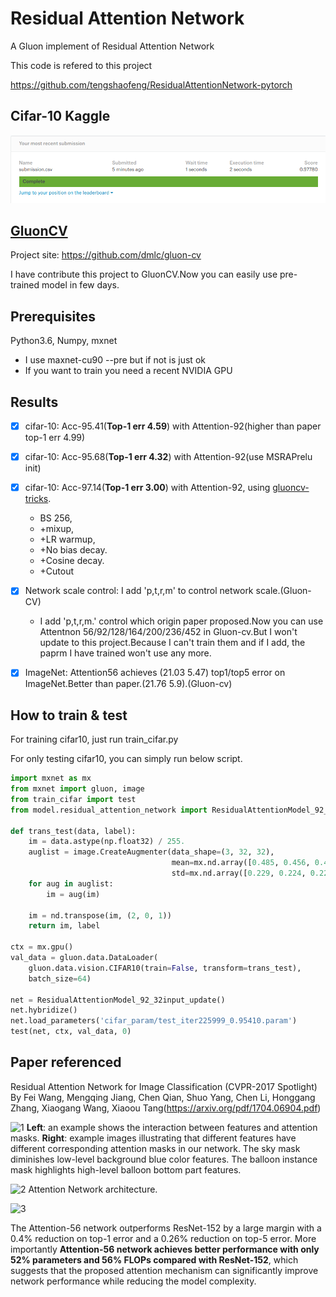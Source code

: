 # Residual Attention Network 

A Gluon implement of Residual Attention Network

This code is refered to this project

https://github.com/tengshaofeng/ResidualAttentionNetwork-pytorch
## Cifar-10 Kaggle
![4](kaggle/0.9778.png)

## [GluonCV](http://gluon-cv.mxnet.io)
Project site: https://github.com/dmlc/gluon-cv

I have contribute this project to GluonCV.Now you can easily use pre-trained model in few days.
## Prerequisites

Python3.6, Numpy, mxnet
- I use maxnet-cu90 --pre but if not is just ok
- If you want to train you need a recent NVIDIA GPU

## Results
- [x] cifar-10: Acc-95.41(**Top-1 err 4.59**) with Attention-92(higher than paper top-1 err 4.99)
- [x] cifar-10: Acc-95.68(**Top-1 err 4.32**) with Attention-92(use MSRAPrelu init)
- [x] cifar-10: Acc-97.14(**Top-1 err 3.00**) with Attention-92, using [gluoncv-tricks](https://arxiv.org/pdf/1812.01187.pdf).
    - BS 256,
    - +mixup,
    - +LR warmup,
    - +No bias decay.
    - +Cosine decay.
    - +Cutout
- [x] Network scale control: I add 'p,t,r,m' to control network scale.(Gluon-CV)
    - I add 'p,t,r,m.' control which origin paper proposed.Now you can use Attentnon 56/92/128/164/200/236/452 in Gluon-cv.But I
    won't update to this project.Because I can't train them and  if I add, the paprm I have trained won't use any more.
- [x] ImageNet: Attention56 achieves (21.03 5.47) top1/top5 error on ImageNet.Better than paper.(21.76 5.9).(Gluon-cv)


## How to train & test
For training cifar10, just run train_cifar.py

For only testing cifar10, you can simply run below script.
```python
import mxnet as mx
from mxnet import gluon, image
from train_cifar import test
from model.residual_attention_network import ResidualAttentionModel_92_32input_update

def trans_test(data, label):
    im = data.astype(np.float32) / 255.
    auglist = image.CreateAugmenter(data_shape=(3, 32, 32),
                                    mean=mx.nd.array([0.485, 0.456, 0.406]),
                                    std=mx.nd.array([0.229, 0.224, 0.225]))
    for aug in auglist:
        im = aug(im)

    im = nd.transpose(im, (2, 0, 1))
    return im, label

ctx = mx.gpu()
val_data = gluon.data.DataLoader(
    gluon.data.vision.CIFAR10(train=False, transform=trans_test),
    batch_size=64)

net = ResidualAttentionModel_92_32input_update()
net.hybridize()
net.load_parameters('cifar_param/test_iter225999_0.95410.param')
test(net, ctx, val_data, 0)
```

## Paper referenced
Residual Attention Network for Image Classification (CVPR-2017 Spotlight) By Fei Wang, Mengqing Jiang, Chen Qian, Shuo Yang, Chen Li, Honggang Zhang, Xiaogang Wang, Xiaoou Tang(https://arxiv.org/pdf/1704.06904.pdf)

![1](imgs/Figure1.png)
**Left**: an example shows the interaction between features and attention masks. **Right**: example images illustrating that different features have different corresponding attention masks in our network. The sky mask diminishes low-level background blue color features. The balloon instance mask highlights high-level balloon bottom part features.
</br>

![2](imgs/Figure2.png)
Attention Network architecture.
</br>

![3](imgs/Figure3.png)

The Attention-56 network outperforms ResNet-152 by a large margin with a 0.4% reduction on top-1 error and a 0.26% reduction on top-5 error. More importantly **Attention-56 network achieves better performance with only 52% parameters and 56% FLOPs compared with ResNet-152**, which suggests that the proposed attention mechanism can significantly improve network performance while reducing the model complexity.

